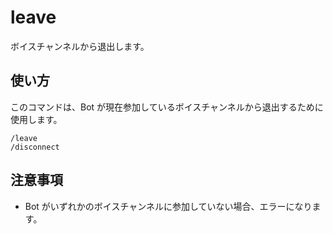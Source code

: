 # leave

ボイスチャンネルから退出します。

## 使い方

このコマンドは、Bot が現在参加しているボイスチャンネルから退出するために使用します。

```text
/leave
/disconnect
```

## 注意事項

- Bot がいずれかのボイスチャンネルに参加していない場合、エラーになります。
